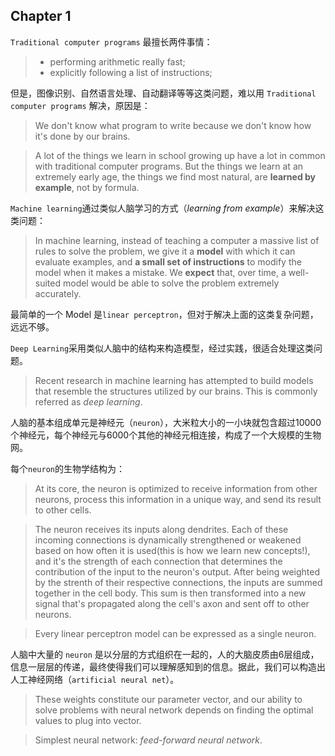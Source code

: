 
## Chapter 1

`Traditional computer programs` 最擅长两件事情：

> * performing arithmetic really fast;
> * explicitly following a list of instructions;

但是，图像识别、自然语言处理、自动翻译等等这类问题，难以用 `Traditional computer programs` 解决，原因是：

> We don't know what program to write because we don't know how it's done by our brains. 

> A lot of the things we learn in school growing up have a lot in common with traditional computer programs. But the things we learn at an extremely early age, the things we find most natural, are **learned by example**, not by formula.

`Machine learning`通过类似人脑学习的方式（*learning from example*）来解决这类问题：

> In machine learning, instead of teaching a computer a massive list of rules to solve the problem, we give it a **model** with which it can evaluate examples, and **a small set of instructions** to modify the model when it makes a mistake. We **expect** that, over time, a well-suited model would be able to solve the problem extremely accurately.

最简单的一个 Model 是`linear perceptron`，但对于解决上面的这类复杂问题，远远不够。

`Deep Learning`采用类似人脑中的结构来构造模型，经过实践，很适合处理这类问题。

> Recent research in machine learning has attempted to build models that resemble the structures utilized by our brains. This is commonly referred as *deep learning*.

人脑的基本组成单元是神经元（`neuron`），大米粒大小的一小块就包含超过10000个神经元，每个神经元与6000个其他的神经元相连接，构成了一个大规模的生物网。

每个`neuron`的生物学结构为：

> At its core, the neuron is optimized to receive information from other neurons, process this information in a unique way, and send its result to other cells.

> The neuron receives its inputs along dendrites. Each of these incoming connections is dynamically strengthened or weakened based on how often it is used(this is how we learn new concepts!), and it's the strength of each connection that determines the contribution of the input to the neuron's output. After being weighted by the strenth of their respective connections, the inputs are summed together in the cell body. This sum is then transformed into a new signal that's propagated along the cell's axon and sent off to other neurons.

> Every linear perceptron model can be expressed as a single neuron.

人脑中大量的 `neuron` 是以分层的方式组织在一起的，人的大脑皮质由6层组成，信息一层层的传递，最终使得我们可以理解感知到的信息。据此，我们可以构造出人工神经网络（`artificial neural net`）。

> These weights constitute our parameter vector, and our ability to solve problems with neural network depends on finding the optimal values to plug into vector.

> Simplest neural network: *feed-forward neural network*.



